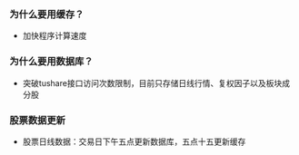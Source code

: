 ### 为什么要用缓存？
- 加快程序计算速度
### 为什么要用数据库？
- 突破tushare接口访问次数限制，目前只存储日线行情、复权因子以及板块成分股
### 股票数据更新
- 股票日线数据：交易日下午五点更新数据库，五点十五更新缓存
